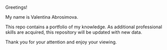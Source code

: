 Greetings!

My name is Valentina Abrosimova.

This repo contains a portfolio of my knowledge.
As additional professional skills are acquired, this repository will be updated with new data.

Thank you for your attention and enjoy your viewing.
